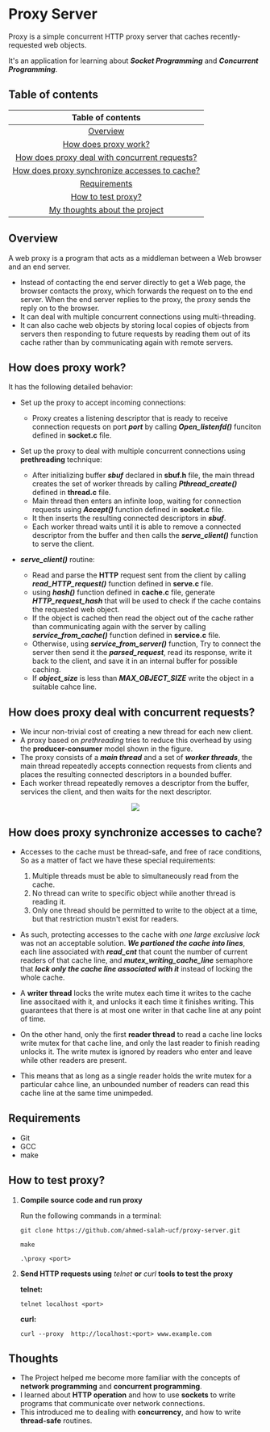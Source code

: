 # Proxy Server
Proxy is a simple concurrent HTTP proxy server that caches recently-requested web objects.

It's an application for learning about ***Socket Programming*** and ***Concurrent Programming***.


## Table of contents

|                                        Table of contents                                       |
|:----------------------------------------------------------------------------------------------:|
|                                      [Overview](#Overview)                                     |
|                          [How does proxy work?](#How-does-proxy-work)                          |
| [How does proxy deal with concurrent requests?](#How-does-proxy-deal-with-concurrent-requests) |
| [How does proxy synchronize accesses to cache?](#How-does-proxy-synchronize-accesses-to-cache) |
|                                  [Requirements](#Requirements)                                 |
|                            [How to test proxy?](#How-to-test-proxy?)                           |
|                           [My thoughts about the project](#Thoughts)                           |








## Overview
A web proxy is a program that acts as a middleman between a Web browser and an end server.
- Instead of contacting the end server directly to get a Web page, the browser contacts the proxy, which forwards the request on to the end server. When the end server replies to the proxy, the proxy sends the reply on to the browser.
- It can deal with multiple concurrent connections using multi-threading.
- It can also cache web objects by storing local copies of objects from servers then responding to future requests by reading them out of its cache rather than by communicating again with remote servers.


## How does proxy work?

It has the following detailed behavior:
- Set up the proxy to accept incoming connections:
    - Proxy creates a listening descriptor that is ready to receive connection requests on port ***port*** by calling ***Open_listenfd()*** funciton defined in **socket.c** file.

- Set up the proxy to deal with multiple concurrent connections using **prethreading** technique:
    - After initializing buffer ***sbuf*** declared in **sbuf.h** file, the main thread creates the set of worker threads by calling ***Pthread_create()*** defined in **thread.c** file.
    - Main thread then enters an infinite loop, waiting for connection requests using ***Accept()*** function defined in **socket.c** file.
    - It then inserts the resulting connected descriptors in ***sbuf***.
    - Each worker thread waits until it is able to remove a connected descriptor from the buffer and then calls the ***serve_client()*** function to serve the client.
- ***serve_client()*** routine:
    - Read and parse the **HTTP** request sent from the client by calling ***read_HTTP_request()*** function defined in **serve.c** file.
    - using ***hash()*** function defined in **cache.c** file, generate ***HTTP_request_hash*** that will be used to check if the cache contains the requested web object.
    - If the object is cached then read the object out of the cache rather than communicating again with the server by calling ***service_from_cache()*** function defined in **service.c** file.
    - Otherwise, using ***service_from_server()*** function, Try to connect the server then send it the ***parsed_request***, read its response, write it back to the client, and save it in an internal buffer for possible caching.
    - If ***object_size*** is less than ***MAX_OBJECT_SIZE*** write the object in a suitable cahce line.


## How does proxy deal with concurrent requests?
- We incur non-trivial cost of creating a new thread for each new client.
- A proxy based on *prethreading* tries to reduce this overhead by using the **producer-consumer** model shown in the figure.
- The proxy consists of a ***main thread*** and a set of ***worker threads***, the main thread repeatedly accepts connection requests from clients and places the resulting connected descriptors in a bounded buffer.
- Each worker thread repeatedly removes a descriptor from the buffer, services the client, and then waits for the next descriptor.

<p align="center"><img src="https://i.ibb.co/jfNwR5n/producer-consumer-model.png"></p>


## How does proxy synchronize accesses to cache?
- Accesses to the cache must be thread-safe, and free of race conditions, So as a matter of fact we have these special requirements:
    1. Multiple threads must be able to simultaneously read from the cache.
    2. No thread can write to specific object while another thread is reading it.
    3. Only one thread should be permitted to write to the object at a time, but that restriction mustn't exist for readers.

- As such, protecting accesses to the cache with *one large exclusive lock* was not an acceptable solution. ***We partioned the cache into lines***, each line associated with ***read_cnt*** that count the number of current readers of that cache line, and ***mutex_writing_cache_line*** semaphore that ***lock only the cache line associated with it*** instead of locking the whole cache.

- A **writer thread** locks the write mutex each time it writes to the cache line associtaed with it, and unlocks it each time it finishes writing. This guarantees that there is at most one writer in that cache line at any point of time.

- On the other hand, only the first **reader thread** to read a cache line locks write mutex for that cache line, and only the last reader to finish reading unlocks it. The write mutex is ignored by readers who enter and leave while other readers are present.
- This means that as long as a single reader holds the write mutex for a particular cahce line, an unbounded number of readers can read this cache line at the same time unimpeded.



## Requirements
- Git
- GCC
- make

## How to test proxy?
1) **Compile source code and run proxy**

    Run the following commands in a terminal:
    ```console
    git clone https://github.com/ahmed-salah-ucf/proxy-server.git
    ```
    ```console
    make
    ```
    ```console
    .\proxy <port>
    ```

2) **Send HTTP requests using** *telnet* **or** *curl* **tools to test the proxy**

    **telnet:**
    ```console
    telnet localhost <port>
    ```
    **curl:**
    ```console
    curl --proxy  http://localhost:<port> www.example.com
    ```

## Thoughts
- The Project helped me become more familiar with the concepts of **network programming** and **concurrent programming**.
- I learned about **HTTP operation** and how to use **sockets** to write programs that communicate over network connections.
- This introduced me to dealing with **concurrency**, and how to write **thread-safe** routines.
